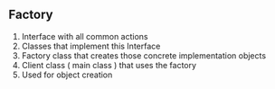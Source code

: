 ## Factory
1. Interface with all common actions
2. Classes that implement this Interface
3. Factory class that creates those concrete implementation objects
4. Client class ( main class ) that uses the factory
5. Used for object creation